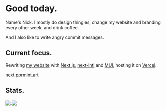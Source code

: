 # Good today.
Name's Nick. I mostly do design thingies, change my website and branding every other week, and drink coffee.

And I also like to write angry commit messages.

## Current focus.
Rewriting [my website](https://github.com/pprmint/pprmint.art-Next) with [Next.js](https://nextjs.org), [next-intl](https://github.com/amannn/next-intl) and [MUI](https://mui.com/), hosting it on [Vercel](https://vercel.com).

[next.pprmint.art](https://next.pprmint.art)

## Stats.
<a href="https://github.com/anuraghazra/github-readme-stats">
  <img align="center" src="https://github-readme-stats.vercel.app/api?username=pprmint&show_icons=true&title_color=eeeeee&text_color=bbbbbb&icon_color=00cc66&bg_color=111111&hide_border=true" />
</a>
<a href="https://github.com/anuraghazra/github-readme-stats">
  <img align="center" src="https://github-readme-stats.vercel.app/api/top-langs/?username=pprmint&layout=compact&title_color=eeeeee&text_color=bbbbbb&bg_color=111111&hide_border=true" />
</a>
